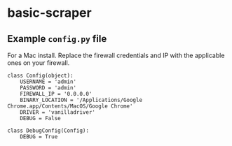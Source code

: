 # basic-scraper

## Example `config.py` file
For a Mac install. Replace the firewall credentials and IP with the applicable ones on your firewall. 
```
class Config(object):
    USERNAME = 'admin'
    PASSWORD = 'admin'
    FIREWALL_IP = '0.0.0.0'
    BINARY_LOCATION = '/Applications/Google Chrome.app/Contents/MacOS/Google Chrome'
    DRIVER = 'vanilladriver'
    DEBUG = False

class DebugConfig(Config):
    DEBUG = True
```